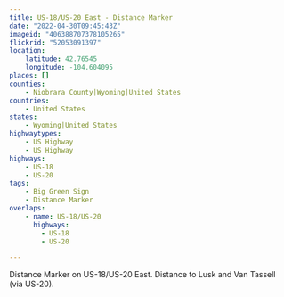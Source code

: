 ```yaml
---
title: US-18/US-20 East - Distance Marker
date: "2022-04-30T09:45:43Z"
imageid: "406388707378105265"
flickrid: "52053091397"
location:
    latitude: 42.76545
    longitude: -104.604095
places: []
counties:
    - Niobrara County|Wyoming|United States
countries:
    - United States
states:
    - Wyoming|United States
highwaytypes:
    - US Highway
    - US Highway
highways:
    - US-18
    - US-20
tags:
    - Big Green Sign
    - Distance Marker
overlaps:
    - name: US-18/US-20
      highways:
        - US-18
        - US-20

---
```

Distance Marker on US-18/US-20 East.  Distance to Lusk and Van Tassell (via US-20).